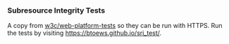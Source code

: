 ### Subresource Integrity Tests

A copy from [w3c/web-platform-tests](https://github.com/w3c/web-platform-tests/tree/master/subresource-integrity) so they can be run with HTTPS. Run the tests by visiting https://btoews.github.io/sri_test/.
